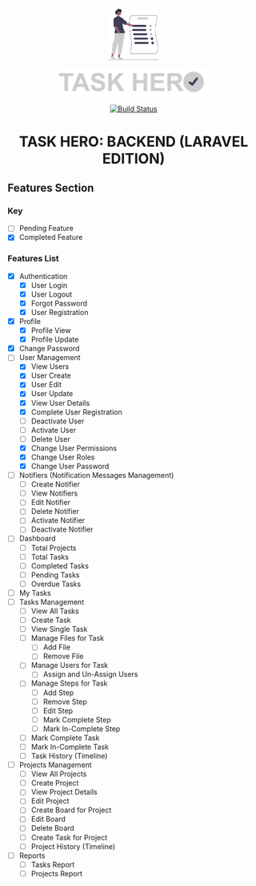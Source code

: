 <p align="center">
<a href="https://taskhero.mwambacodes.com" target="_blank">
<img src="https://raw.githubusercontent.com/juneX05/taskhero-frontend/master/src/assets/images/app-logo-white.svg?token=GHSAT0AAAAAAB45GKWLXX2ZQ6MNGVUZOUZEY7IPDOA" width="100" alt="Task Hero Logo">
</a>
</p>
<p align="center">
<a href="https://taskhero.mwambacodes.com" target="_blank">
<img src="https://raw.githubusercontent.com/juneX05/taskhero-frontend/master/src/assets/images/app-logo-text-white.svg?token=GHSAT0AAAAAAB45GKWLXX2ZQ6MNGVUZOUZEY7IPDOA" width="300" alt="Task Hero Logo">
</a>
</p>

<p align="center">
<a href="https://github.com/juneX05/taskhero-backend/actions">
    <img src="https://github.com/juneX05/taskhero-backend/actions/workflows/tests.yml/badge.svg" alt="Build Status"></a>
</p>

<h1 align="center">
TASK HERO: BACKEND (LARAVEL EDITION)
</h1>

## Features Section
### Key
- [ ] Pending Feature
- [x] Completed Feature

### Features List
- [x] Authentication
    - [x] User Login
    - [x] User Logout
    - [x] Forgot Password
    - [x] User Registration
- [x] Profile
  - [x] Profile View
  - [x] Profile Update
- [x] Change Password
- [ ] User Management
    - [x] View Users
    - [x] User Create
    - [x] User Edit
    - [x] User Update
    - [x] View User Details
    - [x] Complete User Registration
    - [ ] Deactivate User
    - [ ] Activate User
    - [ ] Delete User
    - [x] Change User Permissions
    - [x] Change User Roles
    - [x] Change User Password
- [ ] Notifiers (Notification Messages Management)
  - [ ] Create Notifier 
  - [ ] View Notifiers
  - [ ] Edit Notifier 
  - [ ] Delete Notifier
  - [ ] Activate Notifier
  - [ ] Deactivate Notifier
- [ ] Dashboard
  - [ ] Total Projects
  - [ ] Total Tasks
  - [ ] Completed Tasks
  - [ ] Pending Tasks
  - [ ] Overdue Tasks
- [ ] My Tasks
- [ ] Tasks Management
    - [ ] View All Tasks
    - [ ] Create Task
    - [ ] View Single Task
    - [ ] Manage Files for Task
        - [ ] Add File
        - [ ] Remove File
    - [ ] Manage Users for Task
        - [ ] Assign and Un-Assign Users
    - [ ] Manage Steps for Task
        - [ ] Add Step
        - [ ] Remove Step
        - [ ] Edit Step
        - [ ] Mark Complete Step
        - [ ] Mark In-Complete Step
    - [ ] Mark Complete Task
    - [ ] Mark In-Complete Task
    - [ ] Task History (Timeline)
- [ ] Projects Management
    - [ ] View All Projects
    - [ ] Create Project
    - [ ] View Project Details
    - [ ] Edit Project
    - [ ] Create Board for Project
    - [ ] Edit Board
    - [ ] Delete Board
    - [ ] Create Task for Project
    - [ ] Project History (Timeline)
- [ ] Reports
    - [ ] Tasks Report
    - [ ] Projects Report
